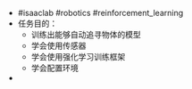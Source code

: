 - #isaaclab #robotics #reinforcement_learning
- 任务目的：
	- 训练出能够自动追寻物体的模型
	- 学会使用传感器
	- 学会使用强化学习训练框架
	- 学会配置环境
-